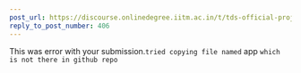 ```yaml
---
post_url: https://discourse.onlinedegree.iitm.ac.in/t/tds-official-project1-discrepencies/171141/409
reply_to_post_number: 406
---
```

This was error with your submission.`tried copying file named` app `which is not there in github repo`